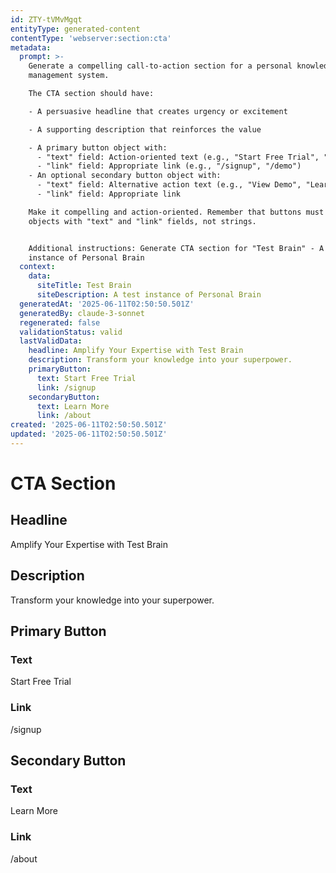 ```yaml
---
id: ZTY-tVMvMgqt
entityType: generated-content
contentType: 'webserver:section:cta'
metadata:
  prompt: >-
    Generate a compelling call-to-action section for a personal knowledge
    management system.

    The CTA section should have:

    - A persuasive headline that creates urgency or excitement

    - A supporting description that reinforces the value

    - A primary button object with:
      - "text" field: Action-oriented text (e.g., "Start Free Trial", "Get Started Now")
      - "link" field: Appropriate link (e.g., "/signup", "/demo")
    - An optional secondary button object with:
      - "text" field: Alternative action text (e.g., "View Demo", "Learn More")
      - "link" field: Appropriate link

    Make it compelling and action-oriented. Remember that buttons must be
    objects with "text" and "link" fields, not strings.


    Additional instructions: Generate CTA section for "Test Brain" - A test
    instance of Personal Brain
  context:
    data:
      siteTitle: Test Brain
      siteDescription: A test instance of Personal Brain
  generatedAt: '2025-06-11T02:50:50.501Z'
  generatedBy: claude-3-sonnet
  regenerated: false
  validationStatus: valid
  lastValidData:
    headline: Amplify Your Expertise with Test Brain
    description: Transform your knowledge into your superpower.
    primaryButton:
      text: Start Free Trial
      link: /signup
    secondaryButton:
      text: Learn More
      link: /about
created: '2025-06-11T02:50:50.501Z'
updated: '2025-06-11T02:50:50.501Z'
---
```

# CTA Section

## Headline
Amplify Your Expertise with Test Brain

## Description
Transform your knowledge into your superpower.

## Primary Button
### Text
Start Free Trial

### Link
/signup

## Secondary Button
### Text
Learn More

### Link
/about
